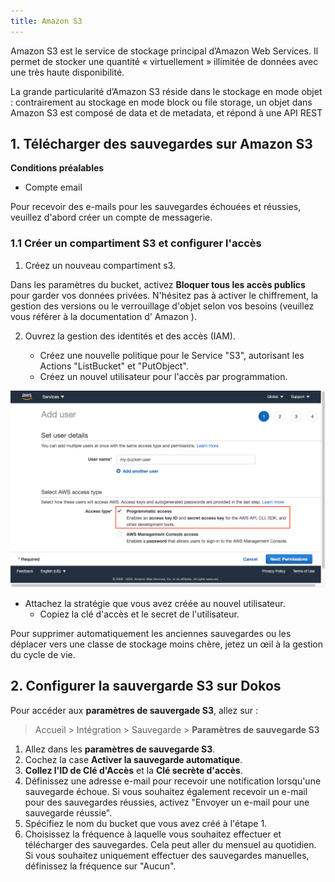 ```yaml
---
title: Amazon S3
---
```


Amazon S3 est le service de stockage principal d’Amazon Web Services. Il permet de stocker une quantité « virtuellement » illimitée de données avec une très haute disponibilité.

La grande particularité d’Amazon S3 réside dans le stockage en mode objet : contrairement au stockage en mode block ou file storage, un objet dans Amazon S3 est composé de data et de metadata, et répond à une API REST

## 1. Télécharger des sauvegardes sur Amazon S3

**Conditions préalables**
- Compte email

Pour recevoir des e-mails pour les sauvegardes échouées et réussies, veuillez d'abord créer un compte de messagerie.

### 1.1 Créer un compartiment S3 et configurer l'accès 

1. Créez un nouveau compartiment s3.

Dans les paramètres du bucket, activez **Bloquer tous les accès publics**  pour garder vos données privées. N'hésitez pas à activer le chiffrement, la gestion des versions ou le verrouillage d'objet selon vos besoins (veuillez vous référer à la documentation d' Amazon ).

2. Ouvrez la gestion des identités et des accès (IAM).

	- Créez une nouvelle politique pour le Service "S3", autorisant les Actions "ListBucket" et "PutObject".
	- Créez un nouvel utilisateur pour l'accès par programmation.
  
  ![s3_backup_add_user.png](/content/integrations/s3-backup-settings/s3_backup_add_user.png)
  
- Attachez la stratégie que vous avez créée au nouvel utilisateur.
	- Copiez la clé d'accès et le secret de l'utilisateur.
	
Pour supprimer automatiquement les anciennes sauvegardes ou les déplacer vers une classe de stockage moins chère, jetez un œil à la gestion du cycle de vie.

## 2. Configurer la sauvergarde S3 sur Dokos

Pour accéder aux **paramètres de sauvergade S3**, allez sur :

> Accueil > Intégration > Sauvegarde > **Paramètres de sauvegarde S3**

1. Allez dans les **paramètres de sauvegarde S3**.
2. Cochez la case **Activer la sauvegarde automatique**.
3. **Collez l'ID de Clé d'Accès** et la **Clé secrète d'accès**.
4. Définissez une adresse e-mail pour recevoir une notification lorsqu'une sauvegarde échoue. Si vous souhaitez également recevoir un e-mail pour des sauvegardes réussies, activez "Envoyer un e-mail pour une sauvegarde réussie".
5. Spécifiez le nom du bucket que vous avez créé à l'étape 1.
6. Choisissez la fréquence à laquelle vous souhaitez effectuer et télécharger des sauvegardes. Cela peut aller du mensuel au quotidien. Si vous souhaitez uniquement effectuer des sauvegardes manuelles, définissez la fréquence sur "Aucun".